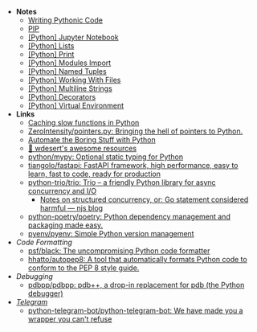 - **Notes**
	- [Writing Pythonic Code](Python/Writing%20Pythonic%20Code.md)
	- [PIP](Python/Python%20Notes/PIP.md)
	- [[Python] Jupyter Notebook](Python/Python%20Jupyter%20Notebook.md)
	- [[Python] Lists](../../Python%20Lists.md)
	- [[Python] Print](../../Python%20Print.md)
	- [[Python] Modules Import](Python/Python%20Notes/Python%20Modules%20Import.md)
	- [[Python] Named Tuples](Python/Python%20Notes/Python%20Named%20Tuples.md)
	- [[Python] Working With Files](Python/Python%20Notes/Python%20Working%20With%20Files.md)
	- [[Python] Multiline Strings](Python/Python%20Notes/Python%20Multiline%20Strings.md)
	- [[Python] Decorators](Python/Python%20Notes/Python%20Decorators.md)
	- [[Python] Virtual Environment](Python/Python%20Notes/Python%20Virtual%20Environment.md)
- **Links**
	- [Caching slow functions in Python](https://antonz.org/functools-cache/)
	- [ZeroIntensity/pointers.py: Bringing the hell of pointers to Python.](https://github.com/ZeroIntensity/pointers.py)
	- [Automate the Boring Stuff with Python](https://automatetheboringstuff.com/#toc)
	- [📓 wdesert's awesome resources](https://www.notion.so/wdesert/wdesert-s-awesome-resources-d88ee314c2ac4cbcbf0960f41d2c3bba)
	- [python/mypy: Optional static typing for Python](https://github.com/python/mypy)
	- [tiangolo/fastapi: FastAPI framework, high performance, easy to learn, fast to code, ready for production](https://github.com/tiangolo/fastapi)
	- [python-trio/trio: Trio – a friendly Python library for async concurrency and I/O](https://github.com/python-trio/trio)
		- [Notes on structured concurrency, or: Go statement considered harmful — njs blog](https://vorpus.org/blog/notes-on-structured-concurrency-or-go-statement-considered-harmful/)
	- [python-poetry/poetry: Python dependency management and packaging made easy.](https://github.com/python-poetry/poetry)
	- [pyenv/pyenv: Simple Python version management](https://github.com/pyenv/pyenv)
- *Code Formatting*
	- [psf/black: The uncompromising Python code formatter](https://github.com/psf/black)
	- [hhatto/autopep8: A tool that automatically formats Python code to conform to the PEP 8 style guide.](https://github.com/hhatto/autopep8)
- *Debugging*
	- [pdbpp/pdbpp: pdb++, a drop-in replacement for pdb (the Python debugger)](https://github.com/pdbpp/pdbpp)
- *[Telegram](../Apps/Telegram.md)*
	- [python-telegram-bot/python-telegram-bot: We have made you a wrapper you can't refuse](https://github.com/python-telegram-bot/python-telegram-bot)